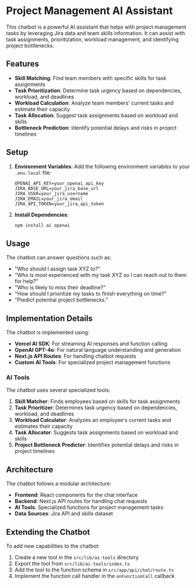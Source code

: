 # Project Management AI Assistant

This chatbot is a powerful AI assistant that helps with project management tasks by leveraging Jira data and team skills information. It can assist with task assignments, prioritization, workload management, and identifying project bottlenecks.

## Features

- **Skill Matching**: Find team members with specific skills for task assignments
- **Task Prioritization**: Determine task urgency based on dependencies, workload, and deadlines
- **Workload Calculation**: Analyze team members' current tasks and estimate their capacity
- **Task Allocation**: Suggest task assignments based on workload and skills
- **Bottleneck Prediction**: Identify potential delays and risks in project timelines

## Setup

1. **Environment Variables**:
   Add the following environment variables to your `.env.local` file:
   ```
   OPENAI_API_KEY=your_openai_api_key
   JIRA_BASE_URL=your_jira_base_url
   JIRA_USER=your_jira_username
   JIRA_EMAIL=your_jira_email
   JIRA_API_TOKEN=your_jira_api_token
   ```

2. **Install Dependencies**:
   ```bash
   npm install ai openai
   ```

## Usage

The chatbot can answer questions such as:

- "Who should I assign task XYZ to?"
- "Who is most experienced with my task XYZ so I can reach out to them for help?"
- "Who is likely to miss their deadline?"
- "How should I prioritize my tasks to finish everything on time?"
- "Predict potential project bottlenecks."

## Implementation Details

The chatbot is implemented using:

- **Vercel AI SDK**: For streaming AI responses and function calling
- **OpenAI GPT-4o**: For natural language understanding and generation
- **Next.js API Routes**: For handling chatbot requests
- **Custom AI Tools**: For specialized project management functions

### AI Tools

The chatbot uses several specialized tools:

1. **Skill Matcher**: Finds employees based on skills for task assignments
2. **Task Prioritizer**: Determines task urgency based on dependencies, workload, and deadlines
3. **Workload Calculator**: Analyzes an employee's current tasks and estimates their capacity
4. **Task Allocator**: Suggests task assignments based on workload and skills
5. **Project Bottleneck Predictor**: Identifies potential delays and risks in project timelines

## Architecture

The chatbot follows a modular architecture:

- **Frontend**: React components for the chat interface
- **Backend**: Next.js API routes for handling chat requests
- **AI Tools**: Specialized functions for project management tasks
- **Data Sources**: Jira API and skills dataset

## Extending the Chatbot

To add new capabilities to the chatbot:

1. Create a new tool in the `src/lib/ai-tools` directory
2. Export the tool from `src/lib/ai-tools/index.ts`
3. Add the tool to the function schema in `src/app/api/chat/route.ts`
4. Implement the function call handler in the `onFunctionCall` callback 
